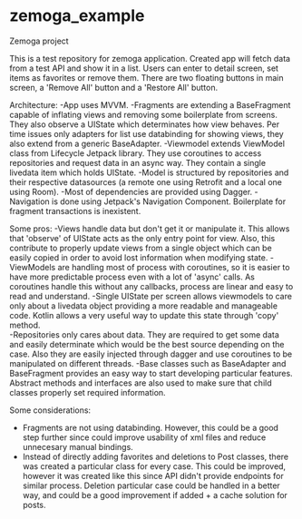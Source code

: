 # zemoga_example
Zemoga project

This is a test repository for zemoga application. Created app will fetch data from a test API and show it in a list. Users can enter to detail screen,
set items as favorites or remove them.
There are two floating buttons in main screen, a 'Remove All' button and a 'Restore All' button.

Architecture:
-App uses MVVM. 
-Fragments are extending a BaseFragment capable of inflating views and removing some boilerplate from screens. They also observe a UIState which determinates how view
  behaves. Per time issues only adapters for list use databinding for showing views, they also extend from a generic BaseAdapter.
-Viewmodel extends ViewModel class from Lifecycle Jetpack library. They use coroutines to access repositories and request data in an async way. 
  They contain a single livedata item which holds UIState.
-Model is structured by repositories and their respective datasources (a remote one using Retrofit and a local one using Room).
-Most of dependencies are provided using Dagger.
-Navigation is done using Jetpack's Navigation Component. Boilerplate for fragment transactions is inexistent. 

Some pros:
-Views handle data but don't get it or manipulate it. This allows that 'observe' of UIState acts as the only entry point for view. Also, this contribute to 
  properly update views from a single object which can be easily copied in order to avoid lost information when modifying state.
-ViewModels are handling most of process with coroutines, so it is easier to have more predictable process even with a lot of 'async' calls. As coroutines handle
  this without any callbacks, process are linear and easy to read and understand.
-Single UIState per screen allows viewmodels to care only about a livedata object providing a more readable and manageable code. Kotlin allows a very useful way
  to update this state through 'copy' method.  
-Repositories only cares about data. They are required to get some data and easily determinate which would be the best source depending on the case. Also they are
  easily injected through dagger and use coroutines to be manipulated on different threads.
-Base classes such as BaseAdapter and BaseFragment provides an easy way to start developing particular features. Abstract methods and interfaces are also used to
  make sure that child classes properly set required information.
  
Some considerations:
- Fragments are not using databinding. However, this could be a good step further since could improve usability of xml files and reduce unnecesary manual bindings.
- Instead of directly adding favorites and deletions to Post classes, there was created a particular class for every case. This could be improved, however it was
  created like this since API didn't provide endpoints for similar process. Deletion particular case could be handled in a better way, and could be a good improvement
  if added + a cache solution for posts.
